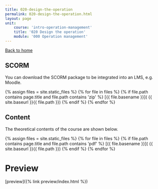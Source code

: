```yaml
---
title: 020-design-the-operation
permalink: 020-design-the-operation.html
layout: page
unit:
    course: 'intro-operation-management'
    title: '020 Design the operation'
    module: '000 Operation management'
---
```

<a href="{{ base }}">Back to home</a>

## SCORM
You can download the SCORM package to be integrated into an LMS, e.g. Moodle.

{% assign files = site.static_files  %}
{% for file in files   %}
{% if file.path contains page.title and file.path contains  'zip' %}
[{{ file.basename }}]( {{  site.baseurl }}{{ file.path }})
{% endif %}
{% endfor %}


## Content
The theoretical contents of the course are shown below.

{% assign files = site.static_files  %}
{% for file in files   %}
{% if file.path contains page.title and file.path contains  'pdf' %}
[{{ file.basename }}]( {{  site.baseurl }}{{ file.path }})
{% endif %}
{% endfor %}

# Preview
[preview]({% link  preview/index.html %})